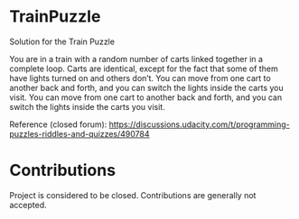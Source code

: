# TrainPuzzle
Solution for the Train Puzzle

You are in a train with a random number of carts linked together in a complete loop.
Carts are identical, except for the fact that some of them have lights turned on and others don’t.
You can move from one cart to another back and forth, and you can switch the lights inside the carts you visit.
You can move from one cart to another back and forth, and you can switch the lights inside the carts you visit.

Reference (closed forum): https://discussions.udacity.com/t/programming-puzzles-riddles-and-quizzes/490784

# Contributions

Project is considered to be closed. Contributions are generally not accepted.
